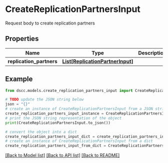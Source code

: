 # CreateReplicationPartnersInput

Request body to create replication partners

## Properties

Name | Type | Description | Notes
------------ | ------------- | ------------- | -------------
**replication_partners** | [**List[ReplicationPartnerInput]**](ReplicationPartnerInput.md) |  | 

## Example

```python
from dscc.models.create_replication_partners_input import CreateReplicationPartnersInput

# TODO update the JSON string below
json = "{}"
# create an instance of CreateReplicationPartnersInput from a JSON string
create_replication_partners_input_instance = CreateReplicationPartnersInput.from_json(json)
# print the JSON string representation of the object
print(CreateReplicationPartnersInput.to_json())

# convert the object into a dict
create_replication_partners_input_dict = create_replication_partners_input_instance.to_dict()
# create an instance of CreateReplicationPartnersInput from a dict
create_replication_partners_input_from_dict = CreateReplicationPartnersInput.from_dict(create_replication_partners_input_dict)
```
[[Back to Model list]](../README.md#documentation-for-models) [[Back to API list]](../README.md#documentation-for-api-endpoints) [[Back to README]](../README.md)



